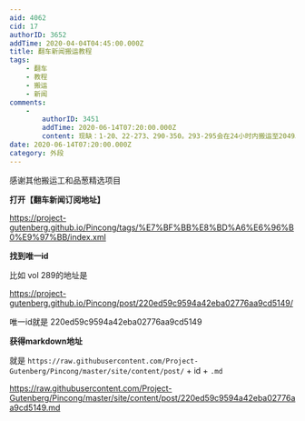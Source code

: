 ```yaml
---
aid: 4062
cid: 17
authorID: 3652
addTime: 2020-04-04T04:45:00.000Z
title: 翻车新闻搬运教程
tags:
    - 翻车
    - 教程
    - 搬运
    - 新闻
comments:
    -
        authorID: 3451
        addTime: 2020-06-14T07:20:00.000Z
        content: 现缺：1-20、22-273、290-350。293-295会在24小时内搬运至2049。
date: 2020-06-14T07:20:00.000Z
category: 外段
---
```


感谢其他搬运工和品葱精选项目

**打开【翻车新闻订阅地址】**

https://project-gutenberg.github.io/Pincong/tags/%E7%BF%BB%E8%BD%A6%E6%96%B0%E9%97%BB/index.xml

**找到唯一id**

比如 vol 289的地址是

https://project-gutenberg.github.io/Pincong/post/220ed59c9594a42eba02776aa9cd5149/

唯一id就是 220ed59c9594a42eba02776aa9cd5149

**获得markdown地址**

就是 `https://raw.githubusercontent.com/Project-Gutenberg/Pincong/master/site/content/post/` + id + `.md`

https://raw.githubusercontent.com/Project-Gutenberg/Pincong/master/site/content/post/220ed59c9594a42eba02776aa9cd5149.md
